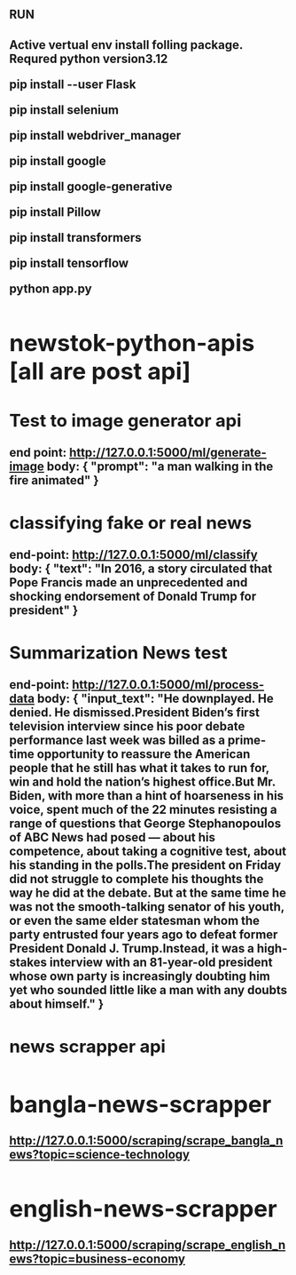 ## RUN
<h2>Active vertual env install folling package. Requred python version<b>3.12<b</h2>

pip install --user Flask

pip install selenium

pip install webdriver_manager

pip install google

pip install google-generative

pip install Pillow

pip install transformers

pip install tensorflow

python app.py

# newstok-python-apis [all are post api]

## Test to image generator api
end point:  http://127.0.0.1:5000/ml/generate-image
body:
{
  "prompt": "a man walking in the fire animated"
}


## classifying fake or real news
end-point: http://127.0.0.1:5000/ml/classify
body: 
{
  "text": "In 2016, a story circulated that Pope Francis made an unprecedented and shocking endorsement of Donald Trump for president"
}

## Summarization News test 

end-point: http://127.0.0.1:5000/ml/process-data
body:
{
    "input_text": "He downplayed. He denied. He dismissed.President Biden’s first television interview since his poor debate performance last week was billed as a prime-time opportunity to reassure the American people that he still has what it takes to run for, win and hold the nation’s highest office.But Mr. Biden, with more than a hint of hoarseness in his voice, spent much of the 22 minutes resisting a range of questions that George Stephanopoulos of ABC News had posed — about his competence, about taking a cognitive test, about his standing in the polls.The president on Friday did not struggle to complete his thoughts the way he did at the debate. But at the same time he was not the smooth-talking senator of his youth, or even the same elder statesman whom the party entrusted four years ago to defeat former President Donald J. Trump.Instead, it was a high-stakes interview with an 81-year-old president whose own party is increasingly doubting him yet who sounded little like a man with any doubts about himself."
}

## news scrapper api

# bangla-news-scrapper
http://127.0.0.1:5000/scraping/scrape_bangla_news?topic=science-technology
# english-news-scrapper
http://127.0.0.1:5000/scraping/scrape_english_news?topic=business-economy


